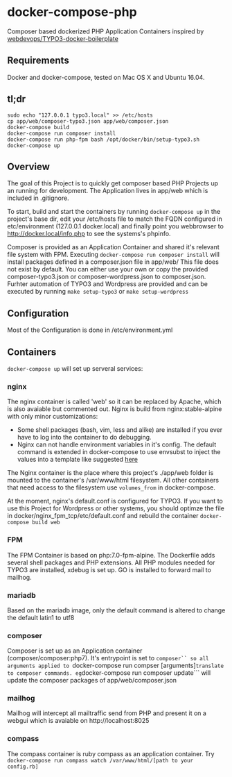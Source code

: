 # docker-compose-php

Composer based dockerized PHP Application Containers inspired by   [webdevops/TYPO3-docker-boilerplate](https://github.com/webdevops/TYPO3-docker-boilerplate)

## Requirements
Docker and docker-compose, tested on Mac OS X and Ubuntu 16.04.

## tl;dr
```
sudo echo "127.0.0.1 typo3.local" >> /etc/hosts
cp app/web/composer-typo3.json app/web/composer.json
docker-compose build
docker-compose run composer install
docker-compose run php-fpm bash /opt/docker/bin/setup-typo3.sh
docker-compose up
```


## Overview

The goal of this Project is to quickly get composer based PHP Projects up an running for development. The Application lives in app/web which is included in .gitignore.

To start, build and start the containers by running ```docker-compose up``` in the project's base dir, edit your /etc/hosts file to match the FQDN configured in etc/environment (127.0.0.1 docker.local) and finally point you webbrowser to http://docker.local/info.php to see the systems's phpinfo.

Composer is provided as an Application Container and shared it's relevant file system with FPM.
Executing ```docker-compose run composer install``` will install packages defined in a composer.json file in app/web/
This file does not exist by default. You can either use your own or copy the provided composer-typo3.json or composer-wordpress.json to composer.json.
Furhter automation of TYPO3 and Wordpress are provided and can be executed by running ```make setup-typo3``` or ```make setup-wordpress```


## Configuration

Most of the Configuration is done in /etc/environment.yml

## Containers

```docker-compose up``` will set up serveral services:

### nginx

The nginx container is called 'web' so it can be replaced by Apache, which is also avaiable but commented out.
Nginx is build from nginx:stable-alpine with only minor customizations:
  * Some shell packages (bash, vim, less and alike) are installed if you ever have to log into the container to do debugging.
  * Nginx can not handle environment variables in it's config. The default command is extended in docker-compose to use envsubst to inject the values into a template like suggested [here](https://github.com/docker-library/docs/issues/496)

The Nginx container is the place where this project's ./app/web folder is mounted to the container's /var/www/html filesystem. All other containers that need access to the filesystem use ```volumes_from``` in docker-compose.

At the moment, nginx's default.conf is configured for TYPO3. If you want to use this Project for Wordpress or other systems, you should optimze the file in docker/nginx_fpm_tcp/etc/default.conf and rebuild the container ```docker-compose build web```

### FPM

The FPM Container is based on php:7.0-fpm-alpine. The Dockerfile adds several shell packages and PHP extensions. All PHP modules needed for TYPO3 are installed, xdebug is set up. GO is installed to forward mail to mailhog.

### mariadb

Based on the mariadb image, only the default command is altered to change the default latin1 to utf8


### composer

Composer is set up as an Application container (composer/composer:php7). It's entrypoint is set to ```composer`` so all arguments applied to ```docker-compose run compser [arguments]``` translate to composer commands. eg ```docker-compose run composer update``` will update the composer packages of app/web/composer.json

### mailhog

Mailhog will intercept all mailtraffic send from PHP and present it on a webgui which is avaiable on http://localhost:8025


### compass

The compass container is ruby compass as an application container. Try ```docker-compose run compass watch /var/www/html/[path to your config.rb]```
